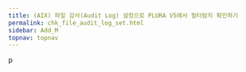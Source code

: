 ```yaml
---
title: (AIX) 파일 감사(Audit Log) 설정으로 PLURA V5에서 필터탐지 확인하기
permalink: chk_file_audit_log_set.html
sidebar: Add_M
topnav: topnav
---
```


p